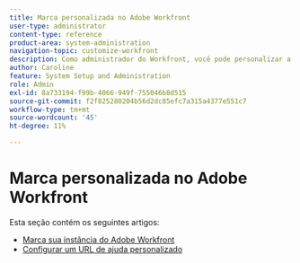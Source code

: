 ```yaml
---
title: Marca personalizada no Adobe Workfront
user-type: administrator
content-type: reference
product-area: system-administration
navigation-topic: customize-workfront
description: Como administrador do Workfront, você pode personalizar a marca em sua instância do Workfront e criar um URL de ajuda personalizado.
author: Caroline
feature: System Setup and Administration
role: Admin
exl-id: 8a733194-f99b-4066-949f-755046b8d515
source-git-commit: f2f825280204b56d2dc85efc7a315a4377e551c7
workflow-type: tm+mt
source-wordcount: '45'
ht-degree: 11%

---
```


# Marca personalizada no Adobe Workfront

Esta seção contém os seguintes artigos:

* [Marca sua instância do Adobe Workfront](../../../administration-and-setup/customize-workfront/brand-workfront/brand-your-workfront-instance.md)
* [Configurar um URL de ajuda personalizado](../../../administration-and-setup/customize-workfront/brand-workfront/configure-custom-help-url.md)
